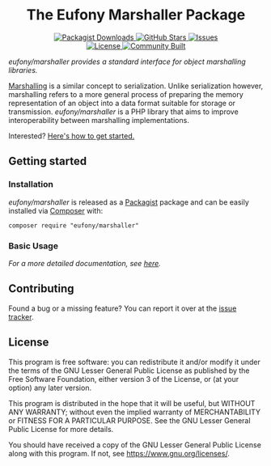 <h1 align="center">The Eufony Marshaller Package</h1>

<p align="center">
    <a href="https://packagist.org/packages/eufony/marshaller">
        <img alt="Packagist Downloads" src="https://img.shields.io/packagist/dt/eufony/marshaller?label=Packagist%20Downloads">
    </a>
    <a href="https://github.com/eufony/marshaller">
        <img alt="GitHub Stars" src="https://img.shields.io/github/stars/eufony/marshaller?label=GitHub%20Stars">
    </a>
    <a href="https://github.com/eufony/marshaller/issues">
        <img alt="Issues" src="https://img.shields.io/github/issues/eufony/marshaller/open?label=Issues">
    </a>
    <br>
    <a href="https://github.com/eufony/marshaller#license">
        <img alt="License" src="https://img.shields.io/github/license/eufony/marshaller?label=License">
    </a>
    <a href="https://github.com/eufony/marshaller#contributing">
        <img alt="Community Built" src="https://img.shields.io/badge/Made%20with-%E2%9D%A4-red">
    </a>
</p>

*eufony/marshaller provides a standard interface for object marshalling libraries.*

[Marshalling](https://en.wikipedia.org/wiki/Marshalling_(computer_science)) is a similar concept to serialization.
Unlike serialization however, marshalling refers to a more general process of preparing the memory representation of an
object into a data format suitable for storage or transmission. *eufony/marshaller* is a PHP library that aims to
improve interoperability between marshalling implementations.

Interested? [Here's how to get started.](#getting-started)

## Getting started

### Installation

*eufony/marshaller* is released as a [Packagist](https://packagist.org/) package and can be easily installed
via [Composer](https://getcomposer.org/) with:

    composer require "eufony/marshaller"

### Basic Usage

*For a more detailed documentation, see [here](docs).*

## Contributing

Found a bug or a missing feature? You can report it over at
the [issue tracker](https://github.com/eufony/marshaller/issues).

## License

This program is free software: you can redistribute it and/or modify it under the terms of the GNU Lesser General Public
License as published by the Free Software Foundation, either version 3 of the License, or (at your option) any later
version.

This program is distributed in the hope that it will be useful, but WITHOUT ANY WARRANTY; without even the implied
warranty of MERCHANTABILITY or FITNESS FOR A PARTICULAR PURPOSE. See the GNU Lesser General Public License for more
details.

You should have received a copy of the GNU Lesser General Public License along with this program. If not,
see <https://www.gnu.org/licenses/>.

